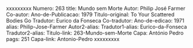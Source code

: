 xxxxxxxxx
Numero: 263
title: Mundo sem Morte
Autor: Philip José Farmer
Co-autor: 
Ano-de-Publicacao: 1979
Titulo-original: To Your Scattered Bodies Go
Tradutor: Eurico da Fonseca
Co-tradutor: 
Ano-de-edicao: 1971
alias: Philip-Jose-Farmer
Autor2-alias: 
Tradutor1-alias: Eurico-da-Fonseca
Tradutor2-alias: 
Titulo-link: 263-Mundo-sem-Morte
Capa: António Pedro
pags: 251
Capa-link: Antonio-Pedro
xxxxxxxxx